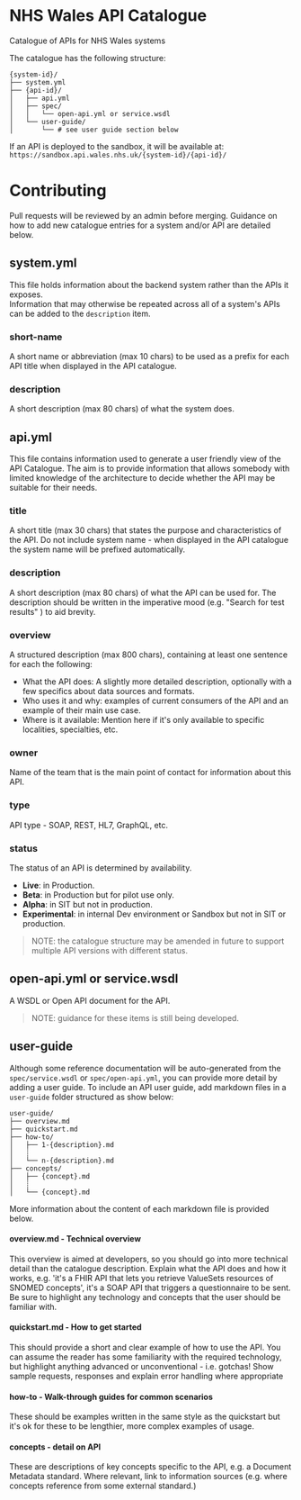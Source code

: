# NHS Wales API Catalogue

Catalogue of APIs for NHS Wales systems

The catalogue has the following structure:

    {system-id}/
    ├── system.yml
    ├── {api-id}/
    │   ├── api.yml
    │   ├── spec/
    │   │   └── open-api.yml or service.wsdl
    │   └── user-guide/
    │       └── # see user guide section below

If an API is deployed to the sandbox, it will be available at: `https://sandbox.api.wales.nhs.uk/{system-id}/{api-id}/`


# Contributing

Pull requests will be reviewed by an admin before merging.  Guidance on how to add new catalogue entries for a system and/or API are detailed below. 

## system.yml
This file holds information about the backend system rather than the APIs it exposes.  
Information that may otherwise be repeated across all of a system's APIs can be added to the `description` item.

### short-name
A short name or abbreviation (max 10 chars) to be used as a prefix for each API title when displayed in the API catalogue.
### description
A short description (max 80 chars) of what the system does.

## api.yml
This file contains information used to generate a user friendly view of the API Catalogue. The aim is to provide information that allows somebody with limited knowledge of the architecture to decide whether the API may be suitable for their needs.

### title
A short title (max 30 chars) that states the purpose and characteristics of the API.
Do not include system name - when displayed in the API catalogue the system name will be prefixed automatically.

### description
A short description (max 80 chars) of what the API can be used for.
The description should be written in the imperative mood (e.g. "Search for test results" ) to aid brevity.

### overview
A structured description (max 800 chars), containing at least one sentence for each the following:
 - What the API does: A slightly more detailed description, optionally with a few specifics about data sources and formats.
 - Who uses it and why: examples of current consumers of the API and an example of their main use case.  
 - Where is it available: Mention here if it's only available to specific localities, specialties, etc.

### owner
Name of the team that is the main point of contact for information about this API.

### type
API type - SOAP, REST, HL7, GraphQL, etc.


### status
The status of an API is determined by availability.
 - **Live**: in Production.
 - **Beta**: in Production but for pilot use only.
 - **Alpha**: in SIT but not in production.
 - **Experimental**: in internal Dev environment or Sandbox but not in SIT or production.
 
 > NOTE: the catalogue structure may be amended in future to support multiple API versions with different status.

## open-api.yml or service.wsdl
A WSDL or Open API document for the API.
 > NOTE: guidance for these items is still being developed.


## user-guide

Although some reference documentation will be auto-generated from the `spec/service.wsdl` or `spec/open-api.yml`, you can provide more detail by adding a user guide. 
To include an API user guide, add markdown files in a `user-guide` folder structured as show below:

    user-guide/
    ├── overview.md
    ├── quickstart.md
    ├── how-to/
    │   ├── 1-{description}.md
    │   ┊    
    │   └── n-{description}.md   
    ├── concepts/
    │   ├── {concept}.md
    │   ┊    
    │   └── {concept}.md

More information about the content of each markdown file is provided below.

#### overview.md - Technical overview
This overview is aimed at developers, so you should go into more technical detail than the catalogue description.
Explain what the API does and how it works, e.g. 'it's a FHIR API that lets you retrieve ValueSets resources of SNOMED concepts', it's a SOAP API that triggers a questionnaire to be sent.
Be sure to highlight any technology and concepts that the user should be familiar with.

#### quickstart.md - How to get started
This should provide a short and clear example of how to use the API. 
You can assume the reader has some familiarity with the required technology, but highlight anything advanced or unconventional - i.e. gotchas!
Show sample requests, responses and explain error handling where appropriate

#### how-to - Walk-through guides for common scenarios
These should be examples written in the same style as the quickstart but it's ok for these to be lengthier, more complex examples of usage.

#### concepts - detail on API 
These are descriptions of key concepts specific to the API, e.g. a Document Metadata standard.
Where relevant, link to information sources (e.g. where concepts reference from some external standard.) 

